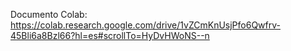 Documento Colab:
https://colab.research.google.com/drive/1vZCmKnUsjPfo6Qwfrv-45Bli6a8Bzl66?hl=es#scrollTo=HyDvHWoNS--n

